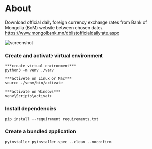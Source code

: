 # About
Download official daily foreign currency exchange rates from Bank of Mongolia (BoM) website between chosen dates. https://www.mongolbank.mn/dblistofficialdailyrate.aspx

![screenshot](https://github.com/bilguun-zorigt/mongolbank-rate-scraper/blob/main/screenshot.png)


### Create and activate virtual environment
```
***create virtual environment***
python3 -m venv ./venv

***activete on Linux or Mac***
source ./venv/bin/activate 

***activate on Windows***
venv\Scripts\activate
```

### Install dependencies
```
pip install --requirement requirements.txt
```

### Create a bundled application
```
pyinstaller pyinstaller.spec --clean --noconfirm
```
